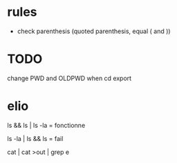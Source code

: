 # rules
- check parenthesis (quoted parenthesis, equal ( and ))


# TODO
change PWD and OLDPWD when cd
export

# elio
ls && ls | ls -la = fonctionne

ls -la | ls && ls = fail

cat | cat >out | grep e
